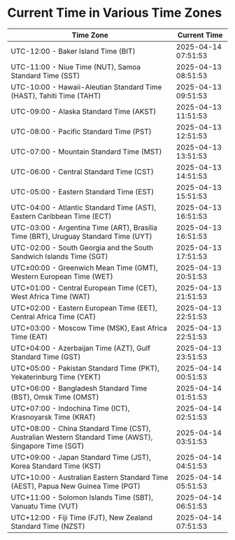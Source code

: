# Current Time in Various Time Zones

| Time Zone | Current Time |
|-----------|--------------|
| UTC-12:00 - Baker Island Time (BIT) | 2025-04-14 07:51:53 |
| UTC-11:00 - Niue Time (NUT), Samoa Standard Time (SST) | 2025-04-13 08:51:53 |
| UTC-10:00 - Hawaii-Aleutian Standard Time (HAST), Tahiti Time (TAHT) | 2025-04-13 09:51:53 |
| UTC-09:00 - Alaska Standard Time (AKST) | 2025-04-13 11:51:53 |
| UTC-08:00 - Pacific Standard Time (PST) | 2025-04-13 12:51:53 |
| UTC-07:00 - Mountain Standard Time (MST) | 2025-04-13 13:51:53 |
| UTC-06:00 - Central Standard Time (CST) | 2025-04-13 14:51:53 |
| UTC-05:00 - Eastern Standard Time (EST) | 2025-04-13 15:51:53 |
| UTC-04:00 - Atlantic Standard Time (AST), Eastern Caribbean Time (ECT) | 2025-04-13 16:51:53 |
| UTC-03:00 - Argentina Time (ART), Brasília Time (BRT), Uruguay Standard Time (UYT) | 2025-04-13 16:51:53 |
| UTC-02:00 - South Georgia and the South Sandwich Islands Time (SGT) | 2025-04-13 17:51:53 |
| UTC±00:00 - Greenwich Mean Time (GMT), Western European Time (WET) | 2025-04-13 20:51:53 |
| UTC+01:00 - Central European Time (CET), West Africa Time (WAT) | 2025-04-13 21:51:53 |
| UTC+02:00 - Eastern European Time (EET), Central Africa Time (CAT) | 2025-04-13 22:51:53 |
| UTC+03:00 - Moscow Time (MSK), East Africa Time (EAT) | 2025-04-13 22:51:53 |
| UTC+04:00 - Azerbaijan Time (AZT), Gulf Standard Time (GST) | 2025-04-13 23:51:53 |
| UTC+05:00 - Pakistan Standard Time (PKT), Yekaterinburg Time (YEKT) | 2025-04-14 00:51:53 |
| UTC+06:00 - Bangladesh Standard Time (BST), Omsk Time (OMST) | 2025-04-14 01:51:53 |
| UTC+07:00 - Indochina Time (ICT), Krasnoyarsk Time (KRAT) | 2025-04-14 02:51:53 |
| UTC+08:00 - China Standard Time (CST), Australian Western Standard Time (AWST), Singapore Time (SGT) | 2025-04-14 03:51:53 |
| UTC+09:00 - Japan Standard Time (JST), Korea Standard Time (KST) | 2025-04-14 04:51:53 |
| UTC+10:00 - Australian Eastern Standard Time (AEST), Papua New Guinea Time (PGT) | 2025-04-14 05:51:53 |
| UTC+11:00 - Solomon Islands Time (SBT), Vanuatu Time (VUT) | 2025-04-14 06:51:53 |
| UTC+12:00 - Fiji Time (FJT), New Zealand Standard Time (NZST) | 2025-04-14 07:51:53 |
